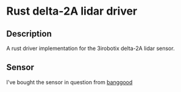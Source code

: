 # Rust delta-2A lidar driver
## Description
A rust driver implementation for the 3irobotix delta-2A lidar sensor.

## Sensor
I've bought the sensor in question from [banggood](https://www.banggood.com/custlink/KG3dehcdKd)